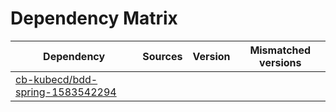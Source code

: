 # Dependency Matrix

Dependency | Sources | Version | Mismatched versions
---------- | ------- | ------- | -------------------
[cb-kubecd/bdd-spring-1583542294](https://github.com/cb-kubecd/bdd-spring-1583542294.git) |  | []() | 
